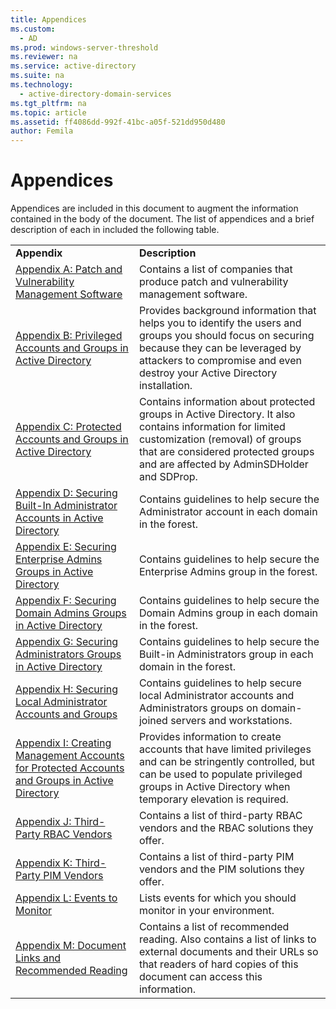 ```yaml
---
title: Appendices
ms.custom: 
  - AD
ms.prod: windows-server-threshold
ms.reviewer: na
ms.service: active-directory
ms.suite: na
ms.technology: 
  - active-directory-domain-services
ms.tgt_pltfrm: na
ms.topic: article
ms.assetid: ff4086dd-992f-41bc-a05f-521dd950d480
author: Femila
---
```

# Appendices
Appendices are included in this document to augment the information contained in the body of the document. The list of appendices and a brief description of each in included the following table.  
  
|||  
|-|-|  
|**Appendix**|**Description**|  
|[Appendix A: Patch and Vulnerability Management Software](../../../active-directory-domain-services/plan/security-best-practices/Appendix-A--Patch-and-Vulnerability-Management-Software.md)|Contains a list of companies that produce patch and vulnerability management software.|  
|[Appendix B: Privileged Accounts and Groups in Active Directory](../../../active-directory-domain-services/plan/security-best-practices/Appendix-B--Privileged-Accounts-and-Groups-in-Active-Directory.md)|Provides background information that helps you to identify the users and groups you should focus on securing because they can be leveraged by attackers to compromise and even destroy your Active Directory installation.|  
|[Appendix C: Protected Accounts and Groups in Active Directory](../../../active-directory-domain-services/plan/security-best-practices/Appendix-C--Protected-Accounts-and-Groups-in-Active-Directory.md)|Contains information about protected groups in Active Directory. It also contains information for limited customization \(removal\) of groups that are considered protected groups and are affected by AdminSDHolder and SDProp.|  
|[Appendix D: Securing Built-In Administrator Accounts in Active Directory](../../../active-directory-domain-services/plan/security-best-practices/Appendix-D--Securing-Built-In-Administrator-Accounts-in-Active-Directory.md)|Contains guidelines to help secure the Administrator account in each domain in the forest.|  
|[Appendix E: Securing Enterprise Admins Groups in Active Directory](../../../active-directory-domain-services/plan/security-best-practices/Appendix-E--Securing-Enterprise-Admins-Groups-in-Active-Directory.md)|Contains guidelines to help secure the Enterprise Admins group in the forest.|  
|[Appendix F: Securing Domain Admins Groups in Active Directory](../../../active-directory-domain-services/plan/security-best-practices/Appendix-F--Securing-Domain-Admins-Groups-in-Active-Directory.md)|Contains guidelines to help secure the Domain Admins group in each domain in the forest.|  
|[Appendix G: Securing Administrators Groups in Active Directory](../../../active-directory-domain-services/plan/security-best-practices/Appendix-G--Securing-Administrators-Groups-in-Active-Directory.md)|Contains guidelines to help secure the Built\-in Administrators group in each domain in the forest.|  
|[Appendix H: Securing Local Administrator Accounts and Groups](../../../active-directory-domain-services/plan/security-best-practices/Appendix-H--Securing-Local-Administrator-Accounts-and-Groups.md)|Contains guidelines to help secure local Administrator accounts and Administrators groups on domain\-joined servers and workstations.|  
|[Appendix I: Creating Management Accounts for Protected Accounts and Groups in Active Directory](../../../active-directory-domain-services/manage/component-updates/Appendix-I--Creating-Management-Accounts-for-Protected-Accounts-and-Groups-in-Active-Directory.md)|Provides information to create accounts that have limited privileges and can be stringently controlled, but can be used to populate privileged groups in Active Directory when temporary elevation is required.|  
|[Appendix J: Third-Party RBAC Vendors](../../../active-directory-domain-services/plan/security-best-practices/Appendix-J--Third-Party-RBAC-Vendors.md)|Contains a list of third\-party RBAC vendors and the RBAC solutions they offer.|  
|[Appendix K: Third-Party PIM Vendors](../../../active-directory-domain-services/plan/security-best-practices/Appendix-K--Third-Party-PIM-Vendors.md)|Contains a list of third\-party PIM vendors and the PIM solutions they offer.|  
|[Appendix L: Events to Monitor](../../../active-directory-domain-services/plan/Appendix-L--Events-to-Monitor.md)|Lists events for which you should monitor in your environment.|  
|[Appendix M: Document Links and Recommended Reading](../../../active-directory-domain-services/manage/Appendix-M--Document-Links-and-Recommended-Reading.md)|Contains a list of recommended reading. Also contains a list of links to external documents and their URLs so that readers of hard copies of this document can access this information.|  
  

